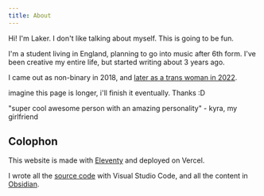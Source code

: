 ```yaml
---
title: About
---
```

Hi! I'm Laker. I don't like talking about myself. This is going to be fun.

I'm a student living in England, planning to go into music after 6th form.
I've been creative my entire life, but started writing about 3 years ago.

I came out as non-binary in 2018, and [later as a trans woman in 2022](/out).

imagine this page is longer, i'll finish it eventually. Thanks :D

"super cool awesome person with an amazing personality" - kyra, my girlfriend

## Colophon

This website is made with <a href="https://11ty.dev">Eleventy</a> and deployed on Vercel.

I wrote all the [source code](https://github.com/lxjv/concorde) with Visual Studio Code, and all the content in [Obsidian](https://obsidian.md).